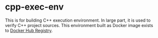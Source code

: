 # cpp-exec-env

This is for building C++ execution environment. In large part, it is used to verify C++ project sources. This environment built as Docker image exists to [Docker Hub Registry](https://registry.hub.docker.com/u/mrk21/cpp-exec-env "mrk21/cpp-exec-env").
